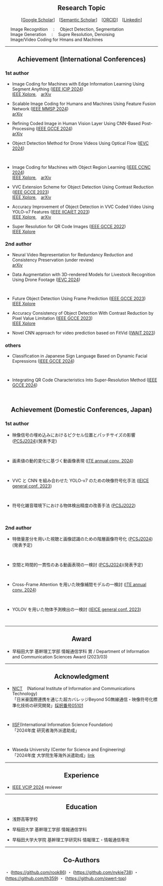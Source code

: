 ## <div align="center">Research Topic</div>

<div align="center">
  
[[Google Scholar](https://scholar.google.com/citations?user=14XgxpcAAAAJ)]&emsp;[[Semantic Scholar](https://www.semanticscholar.org/author/Takahiro-Shindo/153439569?sort=total-citations)]&emsp;[[ORCID](https://orcid.org/0009-0003-9202-4594)]&emsp;[[Linkedin](https://www.linkedin.com/in/takahiro-shindo-222277318/)]<br> 

</div>

&emsp; Image Recognition &emsp;:&emsp; Object Detection, Segmentation<br>
&emsp; Image Generation &emsp;:&emsp; Supre Resolution, Denoising<br>
&emsp; Image/Video Coding for Hmans and Machines<br>

---
## <div align="center">Achievement (International Conferences)</div>
### 1st author
- Image Coding for Machines with Edge Information Learning Using Segment Anything
([IEEE ICIP 2024](https://2024.ieeeicip.org/))<br>
[IEEE Xplore](https://ieeexplore.ieee.org/document/10647785),&emsp;[arXiv](https://arxiv.org/abs/2403.04173)<br>

- Scalable Image Coding for Humans and Machines Using Feature Fusion Network
([IEEE MMSP 2024](https://attend.ieee.org/mmsp-2024/))<br>
[arXiv](https://arxiv.org/abs/2405.09152) <br>

- Refining Coded Image in Human Vision Layer Using CNN-Based Post-Processing
([IEEE GCCE 2024](https://www.ieee-gcce.org/2024/))<br>
[arXiv](https://arxiv.org/abs/2405.11894)<br>

- Object Detection Method for Drone Videos Using Optical Flow 
([IEVC 2024](https://www.iieej.org/en/ievc2024/))<br>
<br>

- Image Coding for Machines with Object Region Learning 
([IEEE CCNC 2024](https://ccnc2024.ieee-ccnc.org/))<br>
[IEEE Xplore](https://ieeexplore.ieee.org/abstract/document/10454864),&emsp;[arXiv](https://arxiv.org/abs/2308.13984)<br>

- VVC Extension Scheme for Object Detection Using Contrast Reduction 
([IEEE GCCE 2023](https://www.ieee-gcce.org/2023/index.html))<br>
[IEEE Xplore](https://ieeexplore.ieee.org/abstract/document/10315373),&emsp;[arXiv](https://arxiv.org/abs/2305.18782)<br>

- Accuracy Improvement of Object Detection in VVC Coded Video Using YOLO-v7 Features 
([IEEE IICAIET 2023](http://iicaiet.ieeesabah.org/iicaiet2023.html))<br>
[IEEE Xplore](https://ieeexplore.ieee.org/abstract/document/10291646),&emsp;[arXiv](https://arxiv.org/abs/2304.00689)<br>

- Super Resolution for QR Code Images 
([IEEE GCCE 2022](https://www.ieee-gcce.org/2022/))<br>
[IEEE Xplore](https://ieeexplore.ieee.org/abstract/document/10014154)<br>


### 2nd author
- Neural Video Representation for Redundancy Reduction and Consistency Preservation
(under review)<br>
[arXiv](https://arxiv.org/abs/2409.18497)<br>

- Data Augmentation with 3D-rendered Models for Livestock Recognition Using Drone Footage
([IEVC 2024](https://www.iieej.org/en/ievc2024/))<br>
<br>

- Future Object Detection Using Frame Prediction
([IEEE GCCE 2023](https://www.ieee-gcce.org/2023/index.html))<br>
[IEEE Xplore](https://ieeexplore.ieee.org/abstract/document/10315434)<br>

- Accuracy Consistency of Object Detection With Contrast Reduction by Pixel Value Limitation
([IEEE GCCE 2023](https://www.ieee-gcce.org/2023/index.html))<br>
[IEEE Xplore](https://ieeexplore.ieee.org/abstract/document/10315359)<br>

- Novel CNN approach for video prediction based on FitVid
([IWAIT 2023](https://iwait.online/))<br>


### others
- Classification in Japanese Sign Language Based on Dynamic Facial Expressions
([IEEE GCCE 2024](https://www.ieee-gcce.org/2024/))<br>
<br>

- Integrating QR Code Characteristics Into Super-Resolution Method
([IEEE GCCE 2024](https://www.ieee-gcce.org/2024/))<br>
<br>

## <div align="center">Achievement (Domestic Conferences, Japan)</div>

### 1st author
- 映像信号の埋め込みにおけるピクセル位置とパッチサイズの影響
([PCSJ2024](https://www.pcsj-imps.org/archive/2024.html))(発表予定)<br>
<br>

- 画素値の動的変化に基づく動画像表現
([ITE annual conv. 2024](https://www.ite.or.jp/annual/2024/))<br>
<br>

- VVC と CNN を組み合わせた YOLO-v7 のための映像符号化手法
([IEICE general conf. 2023](https://www.ieice-taikai.jp/2023general/jpn/index.html))<br>
<br>

- 符号化雑音環境下における物体検出精度の改善手法
([PCSJ2022](https://www.pcsj-imps.org/archive/2022.html))<br>
<br>

### 2nd author
- 特徴量差分を用いた視聴と画像認識のための階層画像符号化
([PCSJ2024](https://www.pcsj-imps.org/archive/2024.html))(発表予定)<br>
<br>

- 空間と時間的一貫性のある動画表現の一検討
([PCSJ2024](https://www.pcsj-imps.org/archive/2024.html))(発表予定)<br>
<br>

- Cross-Frame Attention を用いた映像補間モデルの一検討
([ITE annual conv. 2024](https://www.ite.or.jp/annual/2024/))<br>
<br>

- YOLOV を用いた物体予測検出の一検討
([IEICE general conf. 2023](https://www.ieice-taikai.jp/2023general/jpn/index.html))<br>
<br>


---

## <div align="center">Award</div>
- 早稲田大学 基幹理工学部 情報通信学科 賞 / Department of Information and Communication Sciences Award (2023/03)<br>

---

## <div align="center">Acknowledgment</div>
- [NICT](https://www.nict.go.jp/index.html)&emsp;(National Institute of Information and Communications Technology)<br>
「日米豪国際連携を通じた超カバレッジBeyond 5G無線通信・映像符号化標準化技術の研究開発」[採択番号05101](https://www.nict.go.jp/collabo/commission/B5Gsokushin/B5G_05101.html)<br>
<br>

- [IISF](http://www.iisf.or.jp/)(International Information Science Foundation)<br>
「2024年度 研究者海外派遣助成」<br>
<br>

- Waseda University (Center for Science and Engineering)<br>
「2024年度 大学院生等海外派遣助成」[link](https://waseda-research-portal.jp/international/graduate-student/)<br>


---

## <div align="center">Experience</div>
- [IEEE VCIP 2024](https://www.vcip2024.org/index.html) reviewer

---

## <div align="center">Education</div>
- 浅野高等学校<br>

- 早稲田大学 基幹理工学部 情報通信学科<br>

- 早稲田大学大学院 基幹理工学研究科 情報理工・情報通信専攻<br>

---

## <div align="center">Co-Authors</div>
・ (https://github.com/rook86)
・ (https://github.com/nykie738)
・ (https://github.com/th359)
・ (https://github.com/qwert-top)

  
<br>
<!--
<p><img src="https://github-readme-stats.vercel.app/api?username=final-0&theme=transparent"/></p>
<p><img align="left" src="https://github-readme-stats.vercel.app/api/top-langs?username=final-0&layout=compact&theme=transparent"/></p><br>
<!--<p><img align="left" src="https://github-profile-trophy.vercel.app/?username=final-0"/></p><br>-->
<!--
#### .
#### .
### Languages and Tools
<p align="left"> <a href="https://www.python.org" target="_blank" rel="noreferrer"> <img src="https://raw.githubusercontent.com/devicons/devicon/master/icons/python/python-original.svg" alt="python" width="40" height="40"/> </a> <a href="https://pytorch.org/" target="_blank" rel="noreferrer"> <img src="https://www.vectorlogo.zone/logos/pytorch/pytorch-icon.svg" alt="pytorch" width="40" height="40"/> </a> <a href="https://www.tensorflow.org" target="_blank" rel="noreferrer"> <img src="https://www.vectorlogo.zone/logos/tensorflow/tensorflow-icon.svg" alt="tensorflow" width="40" height="40"/> </a> </p>
<!--
### Software
#### VTM
-->
